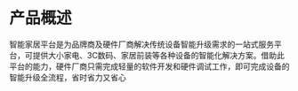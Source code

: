 # 产品概述
智能家居平台是为品牌商及硬件厂商解决传统设备智能升级需求的一站式服务平台，可提供大小家电、3C数码、家居前装等各种设备的智能化解决方案。借助此平台的能力，硬件厂商只需完成轻量的软件开发和硬件调试工作，即可完成设备的智能升级全流程，省时省力又省心